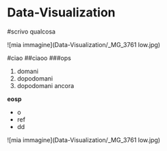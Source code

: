 # Data-Visualization

#scrivo qualcosa

![mia immagine](Data-Visualization/_MG_3761 low.jpg)


#ciao
##ciaoo
###ops

1. domani
2. dopodomani
3. dopodomani ancora 

**eosp**

* o
* ref
* dd

![mia immagine](Data-Visualization/_MG_3761 low.jpg)
